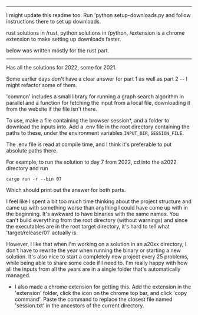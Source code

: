 ----------
I might update this readme too.
Run 'python setup-downloads.py and follow instructions there to set up
downloads.

rust solutions in /rust, python solutions in /python, /extension is a chrome
extension to make setting up downloads faster.

below was written mostly for the rust part.

-----

Has all the solutions for 2022, some for 2021.

Some earlier days don't have a clear answer
for part 1 as well as part 2 -- I might refactor
some of them.

'common' includes a small library for running
a graph search algorithm in parallel and a function for
fetching the input from a local file, downloading
it from the website if the file isn't there.

To use, make a file containing the browser session*, and
a folder to download the inputs into. Add a .env
file in the root directory containing the paths to these,
under the environment variables `INPUT_DIR`, `SESSION_FILE`.

The .env file is read at compile time, and I think it's
preferable to put absolute paths there.

For example, to run the solution to day 7 from 2022,
cd into the a2022 directory and run

```cargo run -r --bin 07```

Which should print out the answer for both parts.

I feel like I spent a bit too much time thinking about the project
structure and came up with something worse than anything I could have
come up with in the beginning. It's awkward to have binaries with the
same names. You can't build everything from the root directory (without
warnings) and since the executables are in the root target directory,
it's hard to tell what 'target/release/01' actually is.

However, I
like that when I'm working on a solution in an a20xx directory, I don't
have to rewrite the year when running the binary or starting a new solution.
It's also nice to start a completely new project every 25 problems, while
being able to share some code if I need to. I'm really happy with how all the
inputs from all the years are in a single folder that's automatically
managed.

* I also made a chrome extension for getting this. Add the extension in the
'extension' folder, click the icon on the chrome top bar, and click 'copy
command'. Paste the command to replace the closest file named 'session.txt' in
the ancestors of the current directory.
